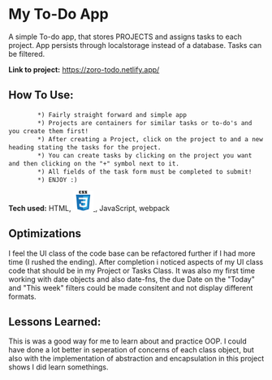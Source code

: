 
# My To-Do App
A simple To-do app, that stores PROJECTS and assigns tasks to each project. App persists through localstorage instead of a database. Tasks can be filtered.

**Link to project:** https://zoro-todo.netlify.app/



## How To Use: 
            *) Fairly straight forward and simple app
            *) Projects are containers for similar tasks or to-do's and you create them first!
            *) After creating a Project, click on the project to and a new heading stating the tasks for the project.
            *) You can create tasks by clicking on the project you want and then clicking on the "+" symbol next to it.
            *) All fields of the task form must be completed to submit!
            *) ENJOY :)

**Tech used:** HTML, <a href="https://www.w3schools.com/css/" target="_blank" rel="noreferrer"> <img src="https://raw.githubusercontent.com/devicons/devicon/master/icons/css3/css3-original-wordmark.svg" alt="css3" width="40" height="40"/> </a>, JavaScript, webpack


## Optimizations
I feel the UI class of the code base can be refactored further if I had more time (I rushed the ending). After completion i noticed aspects of my UI class code that should be in my Project or Tasks Class. It was also my first time working with date objects and also date-fns, the due Date on the "Today" and "This week" filters could be made consitent and not display different formats. 

## Lessons Learned:

This is was a good way for me to learn about and practice OOP. I could have done a lot better in seperation of concerns of each class object, but also with the implementation of abstraction and encapsulation in this project shows I did learn somethings. 
